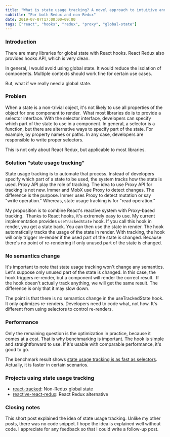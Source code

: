 ```yaml
---
title: "What is state usage tracking? A novel approach to intuitive and performant global state with React hooks and Proxy"
subtitle: "For both Redux and non-Redux"
date: 2019-07-07T17:00:00+09:00
tags: ["react", "hooks", "redux", "proxy", "global-state"]
---
```


### Introduction

There are many libraries for global state with React hooks.
React Redux also provides hooks API, which is very clean.

In general, I would avoid using global state.
It would reduce the isolation of components.
Multiple contexts should work fine for certain use cases.

But, what if we really need a global state.

### Problem

When a state is a non-trivial object, it's not likely to
use all properties of the object for one component to render. 
What most libraries do is to provide a selector interface.
With the selector interface,
developers can specify which part of the state to use in a component.
In general, a selector is a function,
but there are alternative ways to specify part of the state.
For example, by property names or paths.
In any case, developers are responsible to write proper selectors. 

This is not only about React Redux, but applicable to most libraries. 

### Solution "state usage tracking"

State usage tracking is to automate that process.
Instead of developers specify which part of a state to be used,
the system tracks how the state is used.
Proxy API play the role of tracking.
The idea to use Proxy API for tracking is not new.
Immer and MobX use Proxy to detect changes.
The difference is the purpose.
Immer uses Proxy to detect mutation or say "write operation."
Whereas, state usage tracking is for "read operation."

My proposition is to combine React's reactive system with Proxy-based tracking. 
Thanks to React hooks, it's extremely easy to use.
My current implementation provides `useTrackedState` hook.
If you call this hook in render, you get a state back.
You can then use the state in render.
The hook automatically tracks the usage of the state in render.
With tracking, the hook will only trigger re-render
if the used part of the state is changed.
Because there's no point of re-rendering
if only unused part of the state is changed. 

### No semantics change

It's important to note that state usage tracking won't change any semantics.
Let's suppose only unused part of the state is changed.
In this case, the hook triggers re-render,
but a component will render the correct result. 
If the hook doesn't actually track anything,
we will get the same result.
The difference is only that it may slow down. 

The point is that there is no semantics change in the useTrackedState hook.
It only optimizes re-renders. Developers need to code what, not how.
It's different from using selectors to control re-renders.

### Performance

Only the remaining question is the optimization in practice,
because it comes at a cost. That is why benchmarking is important.
The hook is simple and straightforward to use.
If it's usable with comparable performance, it's good to go.

The benchmark result shows [state usage tracking is as fast as selectors](https://blog.axlight.com/posts/benchmark-react-tracked/).
Actually, it is faster in certain scenarios.

### Projects using state usage tracking

- [react-tracked](https://github.com/dai-shi/react-tracked): Non-Redux global state
- [reactive-react-redux](https://github.com/dai-shi/reactive-react-redux): React Redux alternative

### Closing notes

This short post explained the idea of state usage tracking.
Unlike my other posts, there was no code snippet.
I hope the idea is explained well without code.
I appreciate for any feedback so that I could write a follow-up post.

